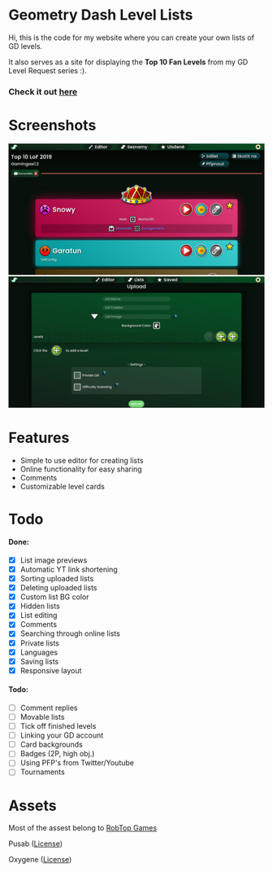 # Geometry Dash Level Lists
Hi, this is the code for my website where you can create your own lists of GD levels.

It also serves as a site for displaying the **Top 10 Fan Levels** from my GD Level Request series :).

### Check it out [here](http://gamingas.wz.cz/lofttop10/)

# Screenshots
![list](https://raw.githubusercontent.com/GamingasCZ/lof-top10/master/github/list.png)
![editor](https://raw.githubusercontent.com/GamingasCZ/lof-top10/master/github/editor.png)


# Features
 - Simple to use editor for creating lists
 - Online functionality for easy sharing
 - Comments
 - Customizable level cards
# Todo
#### Done:

- [X] List image previews
- [X] Automatic YT link shortening
- [X] Sorting uploaded lists
- [X] Deleting uploaded lists
- [X] Custom list BG color
- [X] Hidden lists
- [X] List editing
- [X] Comments
- [X] Searching through online lists
- [X] Private lists
- [X] Languages
- [X] Saving lists
- [X] Responsive layout
#### Todo:

- [ ] Comment replies
- [ ] Movable lists
- [ ] Tick off finished levels
- [ ] Linking your GD account
- [ ] Card backgrounds
- [ ] Badges (2P, high obj.)
- [ ] Using PFP's from Twitter/Youtube
- [ ] Tournaments

# Assets
Most of the assest belong to [RobTop Games](http://robtopgames.com)

Pusab ([License](https://www.fontsquirrel.com/license/Pusab))

Oxygene ([License](http://pizzadude.dk/site/))
